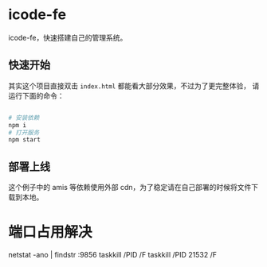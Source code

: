 # icode-fe

icode-fe，快速搭建自己的管理系统。

## 快速开始

其实这个项目直接双击 `index.html` 都能看大部分效果，不过为了更完整体验，
请运行下面的命令：

```bash

# 安装依赖
npm i
# 打开服务
npm start
```

## 部署上线

这个例子中的 amis 等依赖使用外部 cdn，为了稳定请在自己部署的时候将文件下载到本地。


# 端口占用解决
netstat -ano | findstr :9856
taskkill /PID <PID> /F
taskkill /PID 21532 /F
